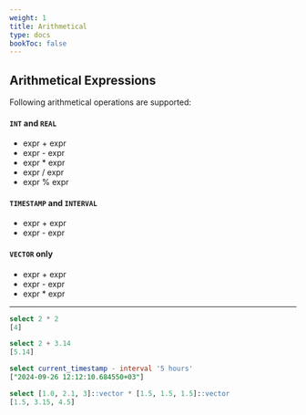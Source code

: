 ```yaml
---
weight: 1
title: Arithmetical
type: docs
bookToc: false
---
```


## Arithmetical Expressions

Following arithmetical operations are supported:

#### **`INT`** and **`REAL`**

* expr + expr
* expr - expr
* expr * expr
* expr / expr
* expr % expr

#### **`TIMESTAMP`** and **`INTERVAL`**

* expr + expr
* expr - expr

#### **`VECTOR`** only

* expr + expr
* expr - expr
* expr * expr

---

```SQL
select 2 * 2
[4]

select 2 + 3.14
[5.14]

select current_timestamp - interval '5 hours'
["2024-09-26 12:12:10.684550+03"]

select [1.0, 2.1, 3]::vector * [1.5, 1.5, 1.5]::vector
[1.5, 3.15, 4.5]
```
